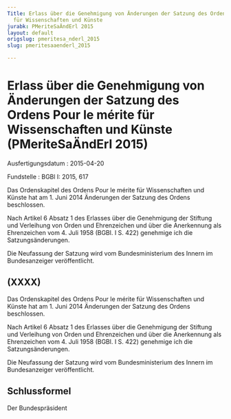 ```yaml
---
Title: Erlass über die Genehmigung von Änderungen der Satzung des Ordens Pour le mérite
  für Wissenschaften und Künste
jurabk: PMeriteSaÄndErl 2015
layout: default
origslug: pmeritesa_nderl_2015
slug: pmeritesaaenderl_2015

---
```


# Erlass über die Genehmigung von Änderungen der Satzung des Ordens Pour le mérite für Wissenschaften und Künste (PMeriteSaÄndErl 2015)

Ausfertigungsdatum
:   2015-04-20

Fundstelle
:   BGBl I: 2015, 617

Das Ordenskapitel des Ordens Pour le mérite für Wissenschaften und
Künste hat am 1. Juni 2014 Änderungen der Satzung des Ordens
beschlossen.

Nach Artikel 6 Absatz 1 des Erlasses über die Genehmigung der Stiftung
und Verleihung von Orden und Ehrenzeichen und über die Anerkennung als
Ehrenzeichen vom 4. Juli 1958 (BGBl. I S. 422) genehmige ich die
Satzungsänderungen.

Die Neufassung der Satzung wird vom Bundesministerium des Innern im
Bundesanzeiger veröffentlicht.


## (XXXX)

Das Ordenskapitel des Ordens Pour le mérite für Wissenschaften und
Künste hat am 1. Juni 2014 Änderungen der Satzung des Ordens
beschlossen.

Nach Artikel 6 Absatz 1 des Erlasses über die Genehmigung der Stiftung
und Verleihung von Orden und Ehrenzeichen und über die Anerkennung als
Ehrenzeichen vom 4. Juli 1958 (BGBl. I S. 422) genehmige ich die
Satzungsänderungen.

Die Neufassung der Satzung wird vom Bundesministerium des Innern im
Bundesanzeiger veröffentlicht.


## Schlussformel

Der Bundespräsident

